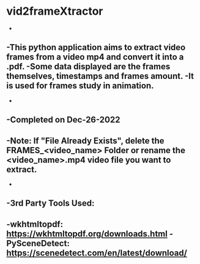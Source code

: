 # vid2frameXtractor
-
-This python application aims to extract video frames from a video mp4 and convert it into a .pdf. 
-Some data displayed are the frames themselves, timestamps and frames amount. 
-It is used for frames study in animation. 
- 
- 
-Completed on Dec-26-2022 
- 
-Note: If "File Already Exists", delete the FRAMES_<video_name> Folder or rename the <video_name>.mp4 video file you want to extract. 
-
-  
-3rd Party Tools Used: 
- 
-wkhtmltopdf: https://wkhtmltopdf.org/downloads.html 
-PySceneDetect: https://scenedetect.com/en/latest/download/
-
